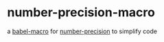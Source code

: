 # number-precision-macro
a [babel-macro](https://github.com/kentcdodds/babel-plugin-macros) for [number-precision](https://github.com/nefe/number-precision) to simplify code

